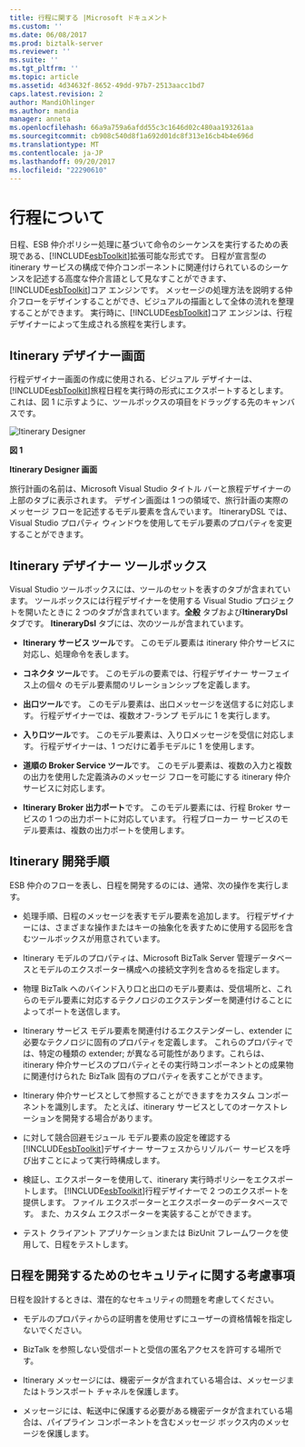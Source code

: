 ```yaml
---
title: 行程に関する |Microsoft ドキュメント
ms.custom: ''
ms.date: 06/08/2017
ms.prod: biztalk-server
ms.reviewer: ''
ms.suite: ''
ms.tgt_pltfrm: ''
ms.topic: article
ms.assetid: 4d34632f-8652-49dd-97b7-2513aacc1bd7
caps.latest.revision: 2
author: MandiOhlinger
ms.author: mandia
manager: anneta
ms.openlocfilehash: 66a9a759a6afdd55c3c1646d02c480aa193261aa
ms.sourcegitcommit: cb908c540d8f1a692d01dc8f313e16cb4b4e696d
ms.translationtype: MT
ms.contentlocale: ja-JP
ms.lasthandoff: 09/20/2017
ms.locfileid: "22290610"
---
```

# <a name="about-itineraries"></a>行程について
日程、ESB 仲介ポリシー処理に基づいて命令のシーケンスを実行するための表現である、[!INCLUDE[esbToolkit](../includes/esbtoolkit-md.md)]拡張可能な形式です。 日程が宣言型の itinerary サービスの構成で仲介コンポーネントに関連付けられているのシーケンスを記述する高度な仲介言語として見なすことができます、[!INCLUDE[esbToolkit](../includes/esbtoolkit-md.md)]コア エンジンです。 メッセージの処理方法を説明する仲介フローをデザインすることができ、ビジュアルの描画として全体の流れを整理することができます。 実行時に、[!INCLUDE[esbToolkit](../includes/esbtoolkit-md.md)]コア エンジンは、行程デザイナーによって生成される旅程を実行します。  
  
## <a name="the-itinerary-designer-surface"></a>Itinerary デザイナー画面  
 行程デザイナー画面の作成に使用される、ビジュアル デザイナーは、[!INCLUDE[esbToolkit](../includes/esbtoolkit-md.md)]旅程日程を実行時の形式にエクスポートするとします。 これは、図 1 に示すように、ツールボックスの項目をドラッグする先のキャンバスです。  
  
 ![Itinerary Designer](../esb-toolkit/media/ch5-itinerarydesigner.gif "Ch5 ItineraryDesigner")  
  
 **図 1**  
  
 **Itinerary Designer 画面**  
  
 旅行計画の名前は、Microsoft Visual Studio タイトル バーと旅程デザイナーの上部のタブに表示されます。 デザイン画面は 1 つの領域で、旅行計画の実際のメッセージ フローを記述するモデル要素を含んでいます。 ItineraryDSL では、Visual Studio プロパティ ウィンドウを使用してモデル要素のプロパティを変更することができます。  
  
## <a name="itinerary-designer-toolbox"></a>Itinerary デザイナー ツールボックス  
 Visual Studio ツールボックスには、ツールのセットを表すのタブが含まれています。 ツールボックスには行程デザイナーを使用する Visual Studio プロジェクトを開いたときに 2 つのタブが含まれています。**全般** タブおよび**ItineraryDsl**タブです。 **ItineraryDsl**  タブには、次のツールが含まれています。  
  
-   **Itinerary サービス ツール**です。 このモデル要素は itinerary 仲介サービスに対応し、処理命令を表します。  
  
-   **コネクタ ツール**です。 このモデルの要素では、行程デザイナー サーフェイス上の個々 のモデル要素間のリレーションシップを定義します。  
  
-   **出口ツール**です。 このモデル要素は、出口メッセージを送信するに対応します。 行程デザイナーでは、複数オフ-ランプ モデルに 1 を実行します。  
  
-   **入り口ツール**です。 このモデル要素は、入り口メッセージを受信に対応します。 行程デザイナーは、1 つだけに着手モデルに 1 を使用します。  
  
-   **道順の Broker Service ツール**です。 このモデル要素は、複数の入力と複数の出力を使用した定義済みのメッセージ フローを可能にする itinerary 仲介サービスに対応します。  
  
-   **Itinerary Broker 出力ポート**です。 このモデル要素には、行程 Broker サービスの 1 つの出力ポートに対応しています。 行程ブローカー サービスのモデル要素は、複数の出力ポートを使用します。  
  
## <a name="steps-in-itinerary-development"></a>Itinerary 開発手順  
 ESB 仲介のフローを表し、日程を開発するのには、通常、次の操作を実行します。  
  
-   処理手順、日程のメッセージを表すモデル要素を追加します。 行程デザイナーには、さまざまな操作またはキーの抽象化を表すために使用する図形を含むツールボックスが用意されています。  
  
-   Itinerary モデルのプロパティは、Microsoft BizTalk Server 管理データベースとモデルのエクスポーター構成への接続文字列を含めるを指定します。  
  
-   物理 BizTalk へのバインド入り口と出口のモデル要素は、受信場所と、これらのモデル要素に対応するテクノロジのエクステンダーを関連付けることによってポートを送信します。  
  
-   Itinerary サービス モデル要素を関連付けるエクステンダーし、extender に必要なテクノロジに固有のプロパティを定義します。 これらのプロパティでは、特定の種類の extender; が異なる可能性があります。これらは、itinerary 仲介サービスのプロパティとその実行時コンポーネントとの成果物に関連付けられた BizTalk 固有のプロパティを表すことができます。  
  
-   Itinerary 仲介サービスとして参照することができますをカスタム コンポーネントを識別します。 たとえば、itinerary サービスとしてのオーケストレーションを開発する場合があります。  
  
-   に対して競合回避モジュール モデル要素の設定を確認する[!INCLUDE[esbToolkit](../includes/esbtoolkit-md.md)]デザイナー サーフェスからリゾルバー サービスを呼び出すことによって実行時構成します。  
  
-   検証し、エクスポーターを使用して、itinerary 実行時ポリシーをエクスポートします。 [!INCLUDE[esbToolkit](../includes/esbtoolkit-md.md)]行程デザイナーで 2 つのエクスポートを提供します。 ファイル エクスポーターとエクスポーターのデータベースです。 また、カスタム エクスポーターを実装することができます。  
  
-   テスト クライアント アプリケーションまたは BizUnit フレームワークを使用して、日程をテストします。  
  
## <a name="security-considerations-for-developing-itineraries"></a>日程を開発するためのセキュリティに関する考慮事項  
 日程を設計するときは、潜在的なセキュリティの問題を考慮してください。  
  
-   モデルのプロパティからの証明書を使用せずにユーザーの資格情報を指定しないでください。  
  
-   BizTalk を参照しない受信ポートと受信の匿名アクセスを許可する場所です。  
  
-   Itinerary メッセージには、機密データが含まれている場合は、メッセージまたはトランスポート チャネルを保護します。  
  
-   メッセージには、転送中に保護する必要がある機密データが含まれている場合は、パイプライン コンポーネントを含むメッセージ ボックス内のメッセージを保護します。